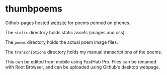 # thumbpoems
Github-pages hosted [website](https://thumbpoems.com) for poems penned on phones.

The `static` directory holds static assets (images and css).

The `poems` directory holds the actual poem image files.

The `transcriptions` directory holds my manual transcriptions of the poems.

This can be edited from mobile using FastHub Pro. Files can be renamed with Root Browser, and can be uploaded using Github's desktop webpage.
